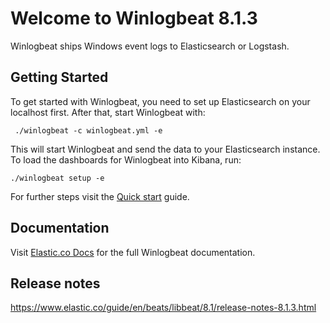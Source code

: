 # Welcome to Winlogbeat 8.1.3

Winlogbeat ships Windows event logs to Elasticsearch or Logstash.

## Getting Started

To get started with Winlogbeat, you need to set up Elasticsearch on
your localhost first. After that, start Winlogbeat with:

     ./winlogbeat -c winlogbeat.yml -e

This will start Winlogbeat and send the data to your Elasticsearch
instance. To load the dashboards for Winlogbeat into Kibana, run:

    ./winlogbeat setup -e

For further steps visit the
[Quick start](https://www.elastic.co/guide/en/beats/winlogbeat/8.1/winlogbeat-installation-configuration.html) guide.

## Documentation

Visit [Elastic.co Docs](https://www.elastic.co/guide/en/beats/winlogbeat/8.1/index.html)
for the full Winlogbeat documentation.

## Release notes

https://www.elastic.co/guide/en/beats/libbeat/8.1/release-notes-8.1.3.html
